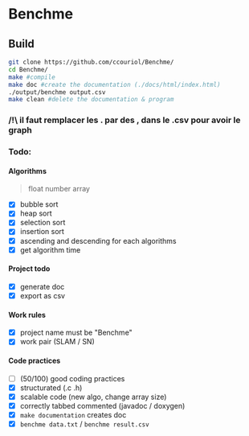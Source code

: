 # Benchme

## Build

```bash
git clone https://github.com/ccouriol/Benchme/
cd Benchme/
make #compile
make doc #create the documentation (./docs/html/index.html)
./output/benchme output.csv
make clean #delete the documentation & program
```

### /!\ il faut remplacer les . par des , dans le .csv pour avoir le graph

### Todo:

#### Algorithms

> float number array

- [x] bubble sort
- [x] heap sort
- [x] selection sort
- [x] insertion sort
- [x] ascending and descending for each algorithms
- [x] get algorithm time

#### Project todo

- [x] generate doc
- [x] export as csv

#### Work rules

- [x] project name must be "Benchme"
- [x] work pair (SLAM / SN)

#### Code practices

- [ ] (50/100) good coding practices
- [x] structurated (.c .h)
- [x] scalable code (new algo, change array size)
- [x] correctly tabbed commented (javadoc / doxygen)
- [x] `make documentation` creates doc
- [x] `benchme data.txt` / `benchme result.csv`
